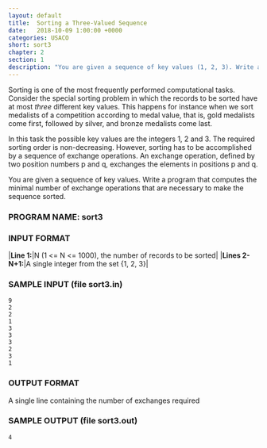 ```yaml
---
layout: default
title:  Sorting a Three-Valued Sequence 
date:   2018-10-09 1:00:00 +0000
categories: USACO
short: sort3
chapter: 2
section: 1
description: "You are given a sequence of key values (1, 2, 3). Write a program that computes the minimal number of exchange operations that are necessary to make the sequence sorted."
---
```


Sorting is one of the most frequently performed computational tasks. Consider the special sorting problem in which the records to be sorted have at most _three_ different key values. This happens for instance when we sort medalists of a competition according to medal value, that is, gold medalists come first, followed by silver, and bronze medalists come last.

In this task the possible key values are the integers 1, 2 and 3. The required sorting order is non-decreasing. However, sorting has to be accomplished by a sequence of exchange operations. An exchange operation, defined by two position numbers p and q, exchanges the elements in positions p and q.

You are given a sequence of key values. Write a program that computes the minimal number of exchange operations that are necessary to make the sequence sorted.

### PROGRAM NAME: sort3

### INPUT FORMAT

|**Line 1:**|N (1 <= N <= 1000), the number of records to be sorted|
|**Lines 2-N+1:**|A single integer from the set {1, 2, 3}|

### SAMPLE INPUT (file sort3.in)

```none
9
2
2
1
3
3
3
2
3
1
```

### OUTPUT FORMAT

A single line containing the number of exchanges required

### SAMPLE OUTPUT (file sort3.out)

```none
4
```